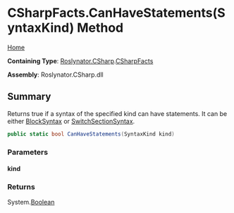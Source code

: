 # CSharpFacts\.CanHaveStatements\(SyntaxKind\) Method

[Home](../../../../README.md)

**Containing Type**: [Roslynator.CSharp](../../README.md)\.[CSharpFacts](../README.md)

**Assembly**: Roslynator\.CSharp\.dll

## Summary

Returns true if a syntax of the specified kind can have statements\. It can be either [BlockSyntax](https://docs.microsoft.com/en-us/dotnet/api/microsoft.codeanalysis.csharp.syntax.blocksyntax) or [SwitchSectionSyntax](https://docs.microsoft.com/en-us/dotnet/api/microsoft.codeanalysis.csharp.syntax.switchsectionsyntax)\.

```csharp
public static bool CanHaveStatements(SyntaxKind kind)
```

### Parameters

#### kind

### Returns

System\.[Boolean](https://docs.microsoft.com/en-us/dotnet/api/system.boolean)

